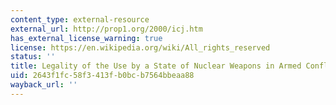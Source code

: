 ```yaml
---
content_type: external-resource
external_url: http://prop1.org/2000/icj.htm
has_external_license_warning: true
license: https://en.wikipedia.org/wiki/All_rights_reserved
status: ''
title: Legality of the Use by a State of Nuclear Weapons in Armed Conflict
uid: 2643f1fc-58f3-413f-b0bc-b7564bbeaa88
wayback_url: ''
---
```

